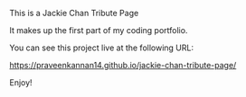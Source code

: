 This is a Jackie Chan Tribute Page

It makes up the first part of my coding portfolio.

You can see this project live at the following URL:

https://praveenkannan14.github.io/jackie-chan-tribute-page/

Enjoy!
